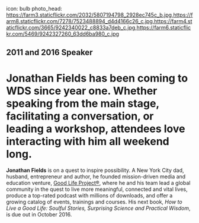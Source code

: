 icon: bulb
photo_head: https://farm3.staticflickr.com/2032/5807194798_2928ec745c_b.jpg,https://farm8.staticflickr.com/7278/7523488894_d4d4166c26_c.jpg,https://farm4.staticflickr.com/3665/9242340022_c8833a7deb_c.jpg,https://farm6.staticflickr.com/5469/9242327260_63dd6ba980_c.jpg

## 2011 and 2016 Speaker

# Jonathan Fields has been coming to WDS since year one. Whether speaking from the main stage, facilitating a conversation, or leading a workshop, attendees love interacting with him all weekend long.

<div class="zig-zags_blue"></div>

**Jonathan Fields** is on a quest to inspire possibility. A New York City dad, husband, entrepreneur and author, he founded mission-driven media and education venture, [Good Life Project®](http://goodlifeproject.com), where he and his team lead a global community in the quest to live more meaningful, connected and vital lives, produce a top-rated podcast with millions of downloads, and offer a growing catalog of events, trainings and courses. His next book, *How to Live a Good Life: Soulful Stories, Surprising Science and Practical Wisdom*, is due out in October 2016.
